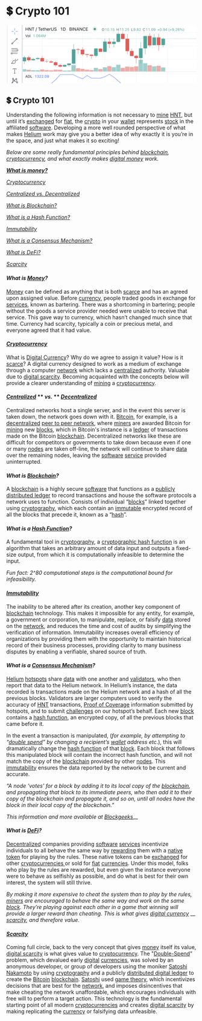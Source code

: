# 💲 Crypto 101

![](<.gitbook/assets/Screen Shot 2022-06-19 at 1.02.50 PM (2).png>)

## 💲 Crypto 101

Understanding the following information is not necessary to [mine](helium-glossary.md#mining) [HNT](helium-glossary.md#hnt), but until it’s [exchanged](helium-glossary.md#exchange) for [fiat](helium-glossary.md#fiat), the [crypto](helium-glossary.md#crypto) in your [wallet](helium-glossary.md#crypto-wallet) represents [stock](helium-glossary.md#stock) in the affiliated [software](helium-glossary.md#software). Developing a more well rounded perspective of what makes [Helium](helium-glossary.md#helium) work may give you a better idea of why exactly it is you’re in the space, and just what makes it so exciting!

_Below are some really fundamental principles behind_ [_blockchain_](helium-glossary.md#blockchain)_,_ [_cryptocurrency_](helium-glossary.md#cryptocurrency)_, and what exactly makes_ [_digital money_](helium-glossary.md#digital-currency) _work._

[_**What is money?**_](crypto-101.md#what-is-money)

[_Cryptocurrency_](crypto-101.md#cryptocurrency)

[_Centralized vs. Decentralized_](crypto-101.md#centralized-vs.-decentralized)

[_What is Blockchain?_](crypto-101.md#what-is-blockchain)

[_What is a Hash Function?_](crypto-101.md#what-is-a-hash-function)

[_Immutability_](crypto-101.md#immutability)

[_What is a Consensus Mechanism?_](crypto-101.md#what-is-a-consensus-mechanism)

[_What is DeFi?_](crypto-101.md#what-is-defi)

[_Scarcity_](crypto-101.md#scarcity)

#### _What is_ [_Money_](helium-glossary.md#money)_?_

[Money](helium-glossary.md#money) can be defined as anything that is both [scarce](helium-glossary.md#scarcity) and has an agreed upon assigned value. Before [currency](helium-glossary.md#currency), people traded goods in exchange for [services](helium-glossary.md#service), known as bartering. There was a shortcoming in bartering; people without the goods a service provider needed were unable to receive that service. This gave way to currency, which hasn’t changed much since that time. Currency had scarcity, typically a coin or precious metal, and everyone agreed that it had value.

#### [_**Cryptocurrency**_](helium-glossary.md#cryptocurrency)

What is [Digital Currency](helium-glossary.md#digital-currency)? Why do we agree to assign it value? How is it [scarce](helium-glossary.md#scarcity)? A digital currency designed to work as a medium of exchange through a computer [network](helium-glossary.md#network) which lacks a [centralized](helium-glossary.md#centralized) authority. Valuable due to [digital scarcity](helium-glossary.md#digital-scarcity). Becoming acquainted with the concepts below will provide a clearer understanding of [mining](helium-glossary.md#mining) a [cryptocurrency](helium-glossary.md#cryptocurrency).

#### [_**Centralized**_](helium-glossary.md#centralized) ** **_**vs.**_** ** [_**Decentralized**_](helium-glossary.md#decentralized)

Centralized networks host a single server, and in the event this server is taken down, the network goes down with it. [Bitcoin](helium-glossary.md#bitcoin), for example, is a [decentralized](helium-glossary.md#decentralized) [peer to peer network](helium-glossary.md#peer-to-peer-network), where [miners](helium-glossary.md#miner) are awarded Bitcoin for [mining](helium-glossary.md#mining) new [blocks](helium-glossary.md#block), which in Bitcoin's instance is a [ledger](helium-glossary.md#ledger) of transactions made on the Bitcoin [blockchain](helium-glossary.md#blockchain). Decentralized networks like these are difficult for competitors or governments to take down because even if one or many [nodes](helium-glossary.md#nodes) are taken off-line, the network will continue to share [data](helium-glossary.md#data) over the remaining nodes, leaving the [software](helium-glossary.md#software) [service](helium-glossary.md#service) provided uninterrupted.

#### _What is_ [_Blockchain_](helium-glossary.md#blockchain)_?_

A [blockchain](helium-glossary.md#blockchain) is a highly secure [software](helium-glossary.md#software) that functions as a [publicly distributed ledger](helium-glossary.md#distributed-ledger) to record transactions and house the software protocols a network uses to function. Consists of individual “[blocks](helium-glossary.md#block)” linked together using [cryptography](helium-glossary.md#cryptography), which each contain an [immutable](helium-glossary.md#immutable) encrypted record of all the blocks that precede it, known as a “[hash](helium-glossary.md#hash)”.

#### _What is a_ [_Hash Function_](helium-glossary.md#hash-function)_?_

A fundamental tool in [cryptography](helium-glossary.md#cryptography), a [cryptographic hash function](helium-glossary.md#cryptographic-hash-function) is an algorithm that takes an arbitrary amount of data input and outputs a fixed-size output, from which it is computationally infeasible to determine the input.

_Fun fact: 2^80 computational steps is the computational bound for infeasibility._

#### [_**Immutability**_](helium-glossary.md#immutable)

The inability to be altered after its creation, another key component of [blockchain](helium-glossary.md#blockchain) technology. This makes it impossible for any entity, for example, a government or corporation, to manipulate, replace, or falsify [data](helium-glossary.md#data) stored on the [network](helium-glossary.md#network), and reduces the time and cost of audits by simplifying the verification of information. Immutability increases overall efficiency of organizations by providing them with the opportunity to maintain historical record of their business processes, providing clarity to many business disputes by enabling a verifiable, shared source of truth.

#### _What is a_ [_Consensus Mechanism_](helium-glossary.md#consensus-mechanism)_?_

[Helium](helium-glossary.md#helium) [hotspots](helium-glossary.md#hotspot) share [data](helium-glossary.md#data) with one another and [validators](helium-glossary.md#validator), who then report that data to the Helium network. In Helium’s instance, the data recorded is transactions made on the Helium network and a hash of all the previous blocks. Validators are larger computers used to verify the accuracy of [HNT](helium-glossary.md#hnt) transactions, [Proof of Coverage](helium-glossary.md#proof-of-coverage) information submitted by hotspots, and to submit [challenges](helium-glossary.md#challenge) on our hotspot’s behalf. Each new [block](helium-glossary.md#block) contains a [hash function](helium-glossary.md#hash-function), an encrypted copy, of all the previous blocks that came before it.

In the event a transaction is manipulated, (_for example, by attempting to “_[_double spend_](helium-glossary.md#double-spend)_” by changing a recipient’s_ [_wallet_](helium-glossary.md#crypto-wallet) _address etc_.), this will dramatically change the [hash function](helium-glossary.md#hash-function) of that [block](helium-glossary.md#block). Each block that follows this manipulated block will contain the incorrect hash function, and will not match the copy of the [blockchain](helium-glossary.md#blockchain) provided by other [nodes](helium-glossary.md#nodes). This [immutability](helium-glossary.md#immutable) ensures the data reported by the network to be current and accurate.

_“A node ‘votes’ for a block by adding it to its local copy of the_ [_blockchain_](helium-glossary.md#blockchain)_, and propagating that block to its immediate peers, who then add it to their copy of the blockchain and propagate it, and so on, until all nodes have the block in their local copy of the blockchain.”_

_This information and more available at_ [_Blockgeeks_](https://blockgeeks.com/)\_\_

#### _What is_ [_DeFi_](helium-glossary.md#defi)_?_

[Decentralized](helium-glossary.md#decentralized) companies providing [software](helium-glossary.md#software) [services](helium-glossary.md#service) incentivize individuals to all behave the same way by [rewarding](helium-glossary.md#reward) them with a [native token](helium-glossary.md#native-token) for playing by the rules. These native tokens can be [exchanged](helium-glossary.md#exchange) for other [cryptocurrencies ](helium-glossary.md#cryptocurrency)or sold for [fiat](helium-glossary.md#fiat) [currencies](helium-glossary.md#currency). Under this model, folks who play by the rules are rewarded, but even given the instance everyone were to behave as selfishly as possible, and do what is best for their own interest, the system will still thrive.

_By making it more expensive to cheat the system than to play by the rules,_ [_miners_](helium-glossary.md#miner) _are encouraged to behave the same way and work on the same_ [_block_](helium-glossary.md#block)_. They’re playing against each other in a game that winning will provide a larger reward than cheating. This is what gives_ [_digital currency_](helium-glossary.md#digital-currency) \_\_ [_scarcity_](helium-glossary.md#scarcity)_, and therefore value._

#### [_**Scarcity**_](helium-glossary.md#scarcity)

Coming full circle, back to the very concept that gives [money](helium-glossary.md#money) itself its value, [digital scarcity](helium-glossary.md#digital-scarcity) is what gives value to [cryptocurrency](helium-glossary.md#cryptocurrency). The "[Double-Spend](helium-glossary.md#double-spend-problem)" problem, which devalued early [digital](helium-glossary.md#digital-currency) [currencies](helium-glossary.md#currency), was solved by an anonymous developer, or group of developers using the moniker [Satoshi Nakamoto](helium-glossary.md#satoshi-nakamoto) by using [cryptography](helium-glossary.md#cryptography) and a publicly [distributed digital ledger](helium-glossary.md#digital-ledger) to create the [Bitcoin](helium-glossary.md#bitcoin) [blockchain](helium-glossary.md#blockchain). [Satoshi](helium-glossary.md#satoshi) used [game theory](helium-glossary.md#game-theory), which incentivizes decisions that are best for the [network](helium-glossary.md#network), and imposes disincentives that make cheating the network unaffordable, which encourages individuals with free will to perform a target action. This technology is the fundamental starting point of all modern [cryptocurrencies](helium-glossary.md#cryptocurrency) and creates [digital scarcity](helium-glossary.md#digital-scarcity) by making replicating the [currency](helium-glossary.md#currency) or falsifying data unfeasible.
